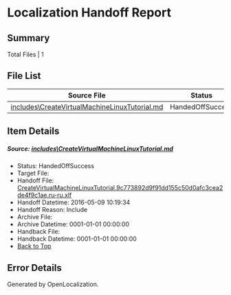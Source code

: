 # <a name='report-top'></a> Localization Handoff Report

## Summary
 Total Files | 1

## File List
 Source File | Status | Details 
 ----------- | ------ | ------- 
 [includes\CreateVirtualMachineLinuxTutorial.md](https://github.com/OpenLocalizationTest/azuretest/blob/7aa76a4cff359e6a321a4adcf8ca9d4ff83906f9/includes/CreateVirtualMachineLinuxTutorial.md) | HandedOffSuccess | [Details](#e96ba15a047807b1d26d7e54075dc891506b0adb16759)

## Item Details
##### <a name='e96ba15a047807b1d26d7e54075dc891506b0adb16759'></a> Source: [includes\CreateVirtualMachineLinuxTutorial.md](https://github.com/OpenLocalizationTest/azuretest/blob/7aa76a4cff359e6a321a4adcf8ca9d4ff83906f9/includes/CreateVirtualMachineLinuxTutorial.md)
* Status: HandedOffSuccess
* Target File: 
* Handoff File: [CreateVirtualMachineLinuxTutorial.9c773892d9f91dd155c50d0afc3cea2de4f9c1ae.ru-ru.xlf](https://github.com/OpenLocalizationTest/azuretest.handoff/blob/1d9bdddcf24979a603730d3b2b8839d257ace5ec/ol-handoff/OpenLocalizationTestOrg/azure-content-ruru-test/master/ht/CreateVirtualMachineLinuxTutorial.9c773892d9f91dd155c50d0afc3cea2de4f9c1ae.ru-ru.xlf)
* Handoff Datetime: 2016-05-09 10:19:34
* Handoff Reason: Include
* Archive File: 
* Archive Datetime: 0001-01-01 00:00:00
* Handback File: 
* Handback Datetime: 0001-01-01 00:00:00
* [Back to Top](#report-top)


## Error Details

Generated by OpenLocalization.
